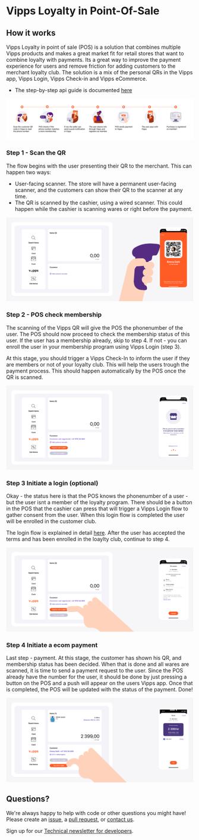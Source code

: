 <!-- START_METADATA
---
title: Introduction
sidebar_position: 1
---
END_METADATA -->

# Vipps Loyalty in Point-Of-Sale

## How it works
Vipps Loyalty in point of sale (POS) is a solution that combines multiple Vipps products and makes a great market fit for retail stores that want to combine loyalty with payments. Its a great way to improve the payment experience for users and remove friction for adding customers to the merchant loyalty club. The solution is a mix of the personal QRs in the Vipps app, Vipps Login, Vipps Check-in and Vipps eCommerce. 
 - The step-by-step api guide is documented [here](step-by-step.md) 

![Loyalty Flow](images/POS_flow.png)
### Step 1 - Scan the QR
The flow begins with the user presenting their QR to the merchant. This can happen two ways:
 - User-facing scanner. The store will have a permanent user-facing scanner, and the customers can show their QR to the scanner at any time.
 - The QR is scanned by the cashier, using a wired scanner. This could happen while the cashier is scanning wares or right before the payment. 

![Loyalty Flow](images/POS_step_1.png)
### Step 2 - POS check membership
The scanning of the Vipps QR will give the POS the phonenumber of the user. The POS should now proceed to check the membership status of this user.
If the user has a membership already, skip to step 4. If not - you can enroll the user in your membership program using Vipps Login (step 3). 

At this stage, you should trigger a Vipps Check-In to inform the user if they are members or not of your loyalty club. This will help the users trough the payment process. This should happen automatically by the POS once the QR is scanned.

![Loyalty Flow](images/POS_step_2.png)
### Step 3 Initiate a login (optional)
Okay - the status here is that the POS knows the phonenumber of a user - but the user isnt a member of the loyalty program. There should be a button in the POS that the cashier can press that will trigger a Vipps Login flow to gather consent from the user. When this login flow is completed the user will be enrolled in the customer club. 

The login flow is explained in detail [here](https://vippsas.github.io/vipps-developer-docs/docs/APIs/login-api/vipps-login-api#vipps-login-from-phone-number). After the user has accepted the terms and has been enrolled in the loaylty club, continue to step 4.

![Loyalty Flow](images/POS_step_3.png)
### Step 4 Initiate a ecom payment
Last step - payment. At this stage, the customer has shown his QR, and membership status has been decided. When that is done and all wares are scanned, it is time to send a payment request to the user. Since the POS already have the number for the user, it should be done by just pressing a button on the POS and a push will appear on the users Vipps app. Once that is completed, the POS will be updated with the status of the payment. Done!

![Loyalty Flow](images/POS_step_4.png)

## Questions?

We're always happy to help with code or other questions you might have!
Please create an [issue](https://github.com/vippsas/vipps-ecom-api/issues),
a [pull request](https://github.com/vippsas/vipps-ecom-api/pulls),
or [contact us](https://github.com/vippsas/vipps-developers/blob/master/contact.md).

Sign up for our [Technical newsletter for developers](https://github.com/vippsas/vipps-developers/tree/master/newsletters).
